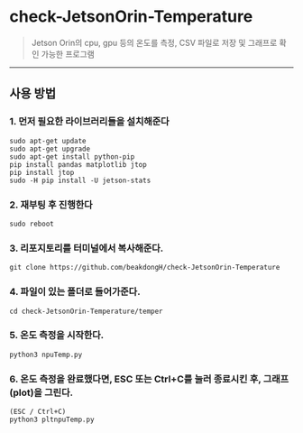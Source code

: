# check-JetsonOrin-Temperature
> Jetson Orin의 cpu, gpu 등의 온도를 측정, CSV 파일로 저장 및 그래프로 확인 가능한 프로그램

------------
## 사용 방법
### **1. 먼저 필요한 라이브러리들을 설치해준다**
```
sudo apt-get update
sudo apt-get upgrade
sudo apt-get install python-pip
pip install pandas matplotlib jtop
pip install jtop
sudo -H pip install -U jetson-stats
```

### **2. 재부팅 후 진행한다**
```
sudo reboot
```

### **3. 리포지토리를 터미널에서 복사해준다.**
```
git clone https://github.com/beakdongH/check-JetsonOrin-Temperature 
```

### **4. 파일이 있는 폴더로 들어가준다.**
```
cd check-JetsonOrin-Temperature/temper
```
### **5. 온도 측정을 시작한다.**
```
python3 npuTemp.py
```

### **6. 온도 측정을 완료했다면, ESC 또는 Ctrl+C를 눌러 종료시킨 후, 그래프(plot)을 그린다.**
```
(ESC / Ctrl+C)
python3 pltnpuTemp.py
```
